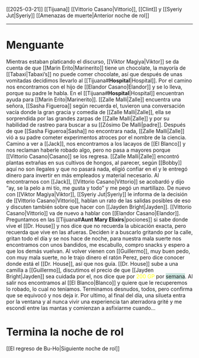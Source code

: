 [[2025-03-21]]
[[Tijuana]]
[[Vittorio Casano|Vittorio]], [[Clint]] y [[Syeriy Jut|Syeriy]]
[[Amenazas de muerte|Anterior noche de rol]]

---
# Menguante
Mientras estaban platicando el discurso, [[Viktor Magiya|Viktor]] se da cuenta de que [[Marin Erito|Marinerito]] tiene un chocolate, la mayoría de [[Tabaxi|Tabaxi’s]] no puede comer chocolate, así que después de unas vomitadas decidimos llevarlo al [[Tijuana#**Hospital**|Hospital]]. Por el camino nos encontramos con el hijo de [[Elandor Casano|Elandor]] y se lo lleva, porque su padre le habla.
En el [[Tijuana#**Hospital**|Hospital]] encuentran ayuda para [[Marin Erito|Marinerito]].
	[[Zalle Malli|Zalle]] encuentra una señora, [[Sasha Figueroa]] según recuerda el, tuvieron una conversación vacía donde la gran gracia y comedia de [[Zalle Malli|Zalle]], ella se sorprendida por las grandes zarpas de [[Zalle Malli|Zalle]] y por su habilidad de rastreo para buscar a su [[Zósimo De Malli|padre]]. Después de que [[Sasha Figueroa|Sasha]] no encontrara nada, [[Zalle Malli|Zalle]] vió a su padre cometer experimentos atroces por el nombre de la ciencia.
Camino a ver a [[Jack]], nos encontramos a los lacayos de [[El Blanco]] y nos reclaman haberle robado algo, pero no pasa a mayores porque [[Vittorio Casano|Casano]] se los regresa.
	[[Zalle Malli|Zalle]] encontró plantas extrañas en sus cultivos de hongos, al parecer, según [[Bobby]] aquí no son ilegales y que no pasará nada, eligió confiar en el y le entregó dinero para invertir en más empleados y material necesario.
Al encontrarnos con [[Jack]], [[Vittorio Casano|Vittorio]] se acobardó y dijo “ay, se la pelo a mi tío, me gusta y todo” y me pegó un martillazo. De nuevo con [[Viktor Magiya|Viktor]], [[Syeriy Jut|Syeriy]] le informa de la decisión de [[Vittorio Casano|Vittorio]], hablan un rato de las salidas posibles de eso y discuten también sobre que hacer con [[Jayden Bright|Jayden]].
[[Vittorio Casano|Vittorio]] va de nuevo a hablar con [[Elandor Casano|Elandor]].
Preguntamos en las [[Tijuana#**Aunt Mary Elixirs**|pociones]] si sabe donde vive el [[Dr. House]] y nos dice que no recuerda la ubicación exacta, pero recuerda que vive en las afueras. Deciden ir a buscarlo gritando por la calle, gritan todo el día y se nos hace de noche, para nuestra mala suerte nos encontramos con unos bandidos, me escabullo, compro snacks y espero a que los demás vuelvan. Al volver vienen con [[Guillermo]], muy buen pedo, con muy mala suerte, no le trajo dinero el ratón Perez, pero dice conocer donde está el [[Dr. House]], así que nos guía.
[[Dr. House]] sube a una camilla a [[Guillermo]], discutimos el precio de que [[Jayden Bright|Jayden]] sea cuidada por el, nos dice que por <font color="#ffff00">200 GP</font> por <span style="background:rgba(3, 135, 102, 0.2)">semana</span>. Al salir nos encontramos al [[El Blanco|Blanco]] y quiere que le recuperemos lo robado, lo cual no teníamos. Terminamos desnudos, todos, pero confirma que se equivocó y nos deja ir.
Por ultimo, al final del día, una silueta entra por la ventana y al nunca vivir una experiencia tan aterradora grité y me escondí entre las mantas y comienzan a asfixiarme cuando…
# Termina la noche de rol
[[El regreso de Bu-Ho|Siguiente noche de rol]]